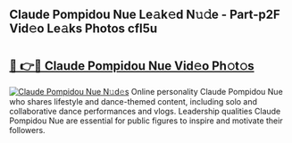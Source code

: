 ## Claude Pompidou Nue Le𝚊k𝚎d N𝚞𝚍e - Part-p2F Vid𝚎o Le𝚊ks Photos cfI5u

# <h2><a href="http://fb3ekj.evod.top/?m=Claude+Pompidou+Nue">🔗 👉🔴 Claude Pompidou Nue Vid𝚎o Ph𝚘t𝚘s</a></h2>

[![Claude Pompidou Nue N𝚞d𝚎s](https://i.imgur.com/8V9OHl7.gif)](http://fb3ekj.evod.top/?m=Claude+Pompidou+Nue)
Online personality Claude Pompidou Nue who shares lifestyle and dance-themed content, including solo and collaborative dance performances and vlogs. Leadership qualities Claude Pompidou Nue are essential for public figures to inspire and motivate their followers. 
